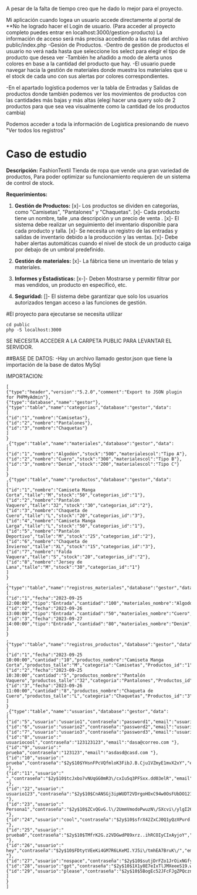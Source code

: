 A pesar de la falta de tiempo creo que he dado lo mejor para el proyecto.

Mi aplicación cuando logea un usuario accede directamente al portal de **No he logrado hacer el Login de usuario.
(Para acceder al proyecto completo puedes entrar en localhost:3000/gestion-producto) La información de acceso será más precisa accediendo a las rutas del archivo public/index.php
-Gesión de Productos.
    -Dentro de gestión de productos el usuario no verá nada hasta que seleccione los select para elegir el tipo de producto que desea ver
    -También he añadido a modo de alerta unos colores en base a la cantidad del producto que hay.
-El usuario puede navegar hacia la gestión de materiales donde muestra los materiales que u el stock de cada uno con sus alertas por colores correspondientes.

-En el apartado logística podemos ver la tabla de Entradas y Salidas de productos donde también podemos ver los movimientos de productos con las cantidades más bajas y más altas (elegí hacer una query solo de 2 productos para que sea vea visualmente como la cantidad de los productos cambia)

Podemos acceder a toda la información de Logistica presionando de nuevo "Ver todos los registros"

















# Caso de estudio

**Descripción:**
FashionTextil Tienda de ropa que vende una gran variedad de productos, Para poder optimizar su funcionamiento requieren de un sistema de control de stock.

**Requerimientos:**

1. **Gestión de Productos:**
    [x]- Los productos se dividen en categorías, como "Camisetas", "Pantalones" y "Chaquetas".
    [x]- Cada producto tiene un nombre, talle ,una descripción y un precio de venta .
    [x]- El sistema debe realizar un seguimiento del inventario disponible para cada producto y talla.
    [x]- Se necesita un registro de las entradas y salidas de inventario debido a la producción y las ventas.
    [x]- Debe haber alertas automáticas cuando el nivel de stock de un producto caiga por debajo de un umbral predefinido.
2. **Gestión de materiales:**
    [x]- La fábrica tiene un inventario de telas y materiales.

1. **Informes y Estadísticas:**
    [x-]- Deben Mostrarse y permitir filtrar por mas vendidos, un producto en especificó, etc.
2. **Seguridad:**
    []- El sistema debe garantizar que solo los usuarios autorizados tengan acceso a las funciones de gestión.




#El proyecto para ejecutarse se necesita utilizar

    cd public
    php -S localhost:3000

SE NECESITA ACCEDER A LA CARPETA PUBLIC PARA LEVANTAR EL SERVIDOR.



##BASE DE DATOS:
    -Hay un archivo llamado gestor.json que tiene la importación de la base de datos MySql

IMPORTACION:

    [
    {"type":"header","version":"5.2.0","comment":"Export to JSON plugin for PHPMyAdmin"},
    {"type":"database","name":"gestor"},
    {"type":"table","name":"categorias","database":"gestor","data":
    [
    {"id":"1","nombre":"Camisetas"},
    {"id":"2","nombre":"Pantalones"},
    {"id":"3","nombre":"Chaquetas"}
    ]
    }
    ,{"type":"table","name":"materiales","database":"gestor","data":
    [
    {"id":"1","nombre":"Algodón","stock":"500","materialescol":"Tipo A"},
    {"id":"2","nombre":"Cuero","stock":"300","materialescol":"Tipo B"},
    {"id":"3","nombre":"Denim","stock":"200","materialescol":"Tipo C"}
    ]
    }
    ,{"type":"table","name":"productos","database":"gestor","data":
    [
    {"id":"1","nombre":"Camiseta Manga Corta","talle":"M","stock":"50","categorias_id":"1"},
    {"id":"2","nombre":"Pantalón Vaquero","talle":"32","stock":"30","categorias_id":"2"},
    {"id":"3","nombre":"Chaqueta de Cuero","talle":"L","stock":"20","categorias_id":"3"},
    {"id":"4","nombre":"Camiseta Manga Larga","talle":"L","stock":"50","categorias_id":"1"},
    {"id":"5","nombre":"Pantalón Deportivo","talle":"M","stock":"25","categorias_id":"2"},
    {"id":"6","nombre":"Chaqueta de Invierno","talle":"XL","stock":"15","categorias_id":"3"},
    {"id":"7","nombre":"Falda Vaquera","talle":"S","stock":"20","categorias_id":"2"},
    {"id":"8","nombre":"Jersey de Lana","talle":"M","stock":"30","categorias_id":"1"}
    ]
    }
    ,{"type":"table","name":"registros_materiales","database":"gestor","data":
    [
    {"id":"1","fecha":"2023-09-25 12:00:00","tipo":"Entrada","cantidad":"100","materiales_nombre":"Algodón","materiales_id":"1"},
    {"id":"2","fecha":"2023-09-26 13:00:00","tipo":"Entrada","cantidad":"50","materiales_nombre":"Cuero","materiales_id":"2"},
    {"id":"3","fecha":"2023-09-27 14:00:00","tipo":"Entrada","cantidad":"80","materiales_nombre":"Denim","materiales_id":"3"}
    ]
    }
    ,{"type":"table","name":"registros_productos","database":"gestor","data":
    [
    {"id":"1","fecha":"2023-09-25 10:00:00","cantidad":"10","productos_nombre":"Camiseta Manga Corta","productos_talle":"M","categoria":"Camisetas","Productos_id":"1"},
    {"id":"2","fecha":"2023-09-25 10:30:00","cantidad":"5","productos_nombre":"Pantalón Vaquero","productos_talle":"32","categoria":"Pantalones","Productos_id":"2"},
    {"id":"3","fecha":"2023-09-26 11:00:00","cantidad":"8","productos_nombre":"Chaqueta de Cuero","productos_talle":"L","categoria":"Chaquetas","Productos_id":"3"}
    ]
    }
    ,{"type":"table","name":"usuarios","database":"gestor","data":
    [
    {"id":"5","usuario":"usuario1","contraseña":"password1","email":"usuario1@example.com"},
    {"id":"6","usuario":"usuario2","contraseña":"password2","email":"usuario2@example.com"},
    {"id":"7","usuario":"usuario3","contraseña":"password3","email":"usuario3@example.com"},
    {"id":"8","usuario":" usuariocool","contraseña":"123123123","email":"dasa@correo.com "},
    {"id":"9","usuario":" prueba","contraseña":"123123","email":"asdasd@casd.com "},
    {"id":"10","usuario":" prueba","contraseña":"$2y$10$YHsnFPcVQfmloK3FibJ.B.Cju1VZmyE1mvX2xY","email":"prueba@pruebita.com "},
    {"id":"11","usuario":" ","contraseña":"$2y$10$tcJxbo7vNUqGG0mR3\/cxIu5q3PFSxx.dd03elR","email":" "},
    {"id":"22","usuario":" usuario123","contraseña":"$2y$10$CnANSGj3ipWUDT2VDrgoHOxC94w0OsFUbDO121","email":"usuario123@usuario.com "},
    {"id":"23","usuario":" Persona1","contraseña":"$2y$10$ZCvQGvG.l\/2UmmVmodoPwuzN\/SXcvi\/ylgI26Q","email":"persona1@persona.com "},
    {"id":"24","usuario":"cool","contraseña":"$2y$10$sfrX42ZxCJ0Q1yQzXPurd.eP.ujgWLnhnBztLJ","email":"cool@cool.com "},
    {"id":"25","usuario":" prueba0","contraseña":"$2y$10$TMfrK2G.z2VDGwdP89xrz..ihRCOIyCIxAyjoY","email":"prueba0@prueba0.com "},
    {"id":"26","usuario":" hey","contraseña":"$2y$10$FDtytVEeKi4GM7R6LKeMI.YJ5i\/tmhEA7BruK\/","email":"hey@hey.com "},
    {"id":"27","usuario":"nospace","contraseña":"$2y$10$sutjDrFZo1JrOixNGfyE0uvzlxhR4O1TJ1qYlK","email":"nospace@correo.com"},
    {"id":"28","usuario":"gpt","contraseña":"$2y$10$1X1y8E7eIxTlJMXeeeS19.wWGz6PGSAH43Wgn.","email":"gpt@gpt.com"},
    {"id":"29","usuario":"please","contraseña":"$2y$10$5BogEc52JFcFJgZPQcznO.pBW0lqJFgSNBIr9u","email":"please@please.com"}
    ]
    }
    ]







